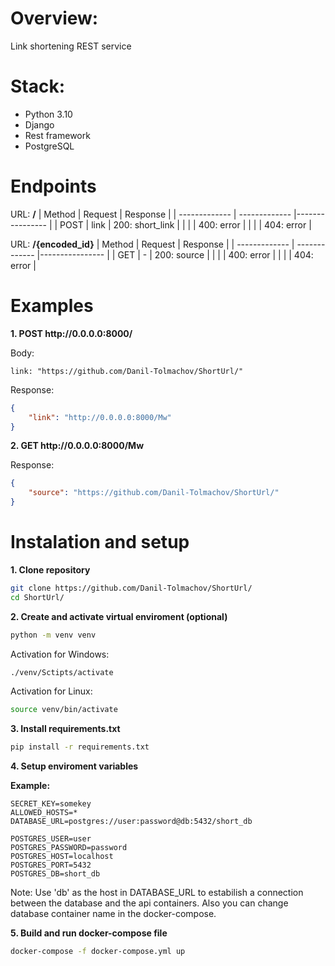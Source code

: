 # Overview:

Link shortening REST service

# Stack:

- Python 3.10
- Django
- Rest framework
- PostgreSQL

# Endpoints

URL: **/**
| Method        | Request       | Response        |
| ------------- | ------------- |---------------- |
| POST          | link          | 200: short_link |
|               |               | 400: error      |
|               |               | 404: error      |

URL: **/{encoded_id}**
| Method        | Request       | Response        |
| ------------- | ------------- |---------------- |
| GET           | -             | 200: source     |
|               |               | 400: error      |
|               |               | 404: error      |

# Examples

**1. POST http://<area>0.0.0.0:8000/**

Body:
```
link: "https://github.com/Danil-Tolmachov/ShortUrl/"
```

Response:
```json
{
    "link": "http://0.0.0.0:8000/Mw"
}
```

**2. GET http://<area>0.0.0.0:8000/Mw**

Response:
```json
{
    "source": "https://github.com/Danil-Tolmachov/ShortUrl/"
}
```

# Instalation and setup

**1. Clone repository**
```sh
git clone https://github.com/Danil-Tolmachov/ShortUrl/
cd ShortUrl/
```

**2. Create and activate virtual enviroment (optional)**
```sh
python -m venv venv
```

Activation for Windows:
```sh
./venv/Sctipts/activate
```

Activation for Linux:
```sh
source venv/bin/activate
```

**3. Install requirements.txt**
```sh
pip install -r requirements.txt
```

**4. Setup enviroment variables**

**Example:**
```env
SECRET_KEY=somekey
ALLOWED_HOSTS=*
DATABASE_URL=postgres://user:password@db:5432/short_db

POSTGRES_USER=user
POSTGRES_PASSWORD=password
POSTGRES_HOST=localhost
POSTGRES_PORT=5432
POSTGRES_DB=short_db
```
Note: Use 'db' as the host in DATABASE_URL to estabilish a connection between the database and the api containers. Also you can change database container name in the docker-compose.

**5. Build and run docker-compose file**
```sh
docker-compose -f docker-compose.yml up
```
